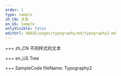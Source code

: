```yaml
--- 
order: 1
type: sample
zh_CN: 文本
en_US: Sample
onlyVisible: false
editUrl: $BASE/pages/typography/md/typography2.md
---
```


+++ zh_CN
不同样式的文本

+++ en_US
Tree

+++ SampleCode
fileName: Typography2
